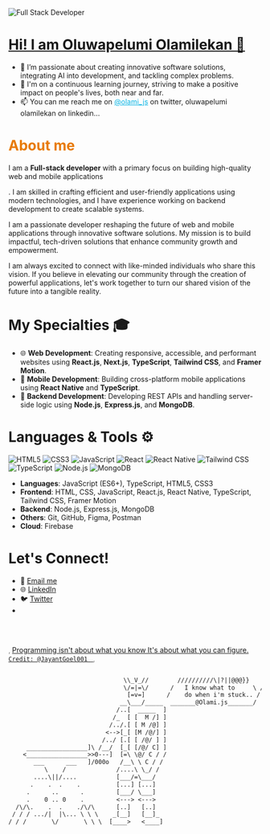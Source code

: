 ![Full Stack Developer](https://github.com/Emmauel98/Figma_Icon_Library/assets/103376339/201b15d5-f8d0-4498-9da0-94103079e1a2)



<h1 style="color: rgb(9,180,228);">
  <a href="https://github.com/Emmauel98"> Hi! I am Oluwapelumi Olamilekan 👋 </a>
</h1>


- 👀 I’m passionate about creating innovative software solutions, integrating AI into development, and tackling complex problems.
- 💞️ I'm on a continuous learning journey, striving to make a positive impact on people's lives, both near and far.
- 📫 You can me reach me on <a href="https://twitter.com/olami_js" style="color: rgb(9,180,228);">@olami_js</a> on twitter, oluwapelumi olamilekan on linkedin...

<h1 style="color: rgb(232,122,0);"> About me </h1>
<div>
  <p>
I am a <b>Full-stack developer</b> with a primary focus on <b></b>building high-quality web and mobile applications</p>. I am skilled in crafting efficient and user-friendly applications using modern technologies, and I have experience working on backend development to create scalable systems.
  
I am a passionate developer reshaping the future of web and mobile applications through innovative software solutions. My mission is to build impactful, tech-driven solutions that enhance community growth and empowerment.

I am always excited to connect with like-minded individuals who share this vision. If you believe in elevating our community through the creation of powerful applications, let's work together to turn our shared vision of the future into a tangible reality. </p>

# My Specialties 🎓
- 🌐 **Web Development**: Creating responsive, accessible, and performant websites using **React.js**, **Next.js**, **TypeScript**, **Tailwind CSS**, and **Framer Motion**.
- 📱 **Mobile Development**: Building cross-platform mobile applications using **React Native** and **TypeScript**.
- 🔧 **Backend Development**: Developing REST APIs and handling server-side logic using **Node.js**, **Express.js**, and **MongoDB**.

# Languages & Tools ⚙️
![HTML5](https://img.shields.io/badge/-HTML5-E34F26?style=flat-square&logo=html5&logoColor=white)
![CSS3](https://img.shields.io/badge/-CSS3-1572B6?style=flat-square&logo=css3)
![JavaScript](https://img.shields.io/badge/-JavaScript-F7DF1E?style=flat-square&logo=javascript&logoColor=black)
![React](https://img.shields.io/badge/-React-61DAFB?style=flat-square&logo=react&logoColor=white)
![React Native](https://img.shields.io/badge/-React_Native-A8397?style=flat-square&logo=react&logoColor=white)
![Tailwind CSS](https://img.shields.io/badge/-Tailwind_CSS-38B2AC?style=flat-square&logo=tailwindcss&logoColor=white)
![TypeScript](https://img.shields.io/badge/-TypeScript-007ACC?style=flat-square&logo=typescript&logoColor=white)
![Node.js](https://img.shields.io/badge/-Node.js-339933?style=flat-square&logo=node.js&logoColor=white)
![MongoDB](https://img.shields.io/badge/-MongoDB-47A248?style=flat-square&logo=mongodb&logoColor=white)

- **Languages**: JavaScript (ES6+), TypeScript, HTML5, CSS3
- **Frontend**: HTML, CSS, JavaScript, React.js, React Native, TypeScript, Tailwind CSS, Framer Motion
- **Backend**: Node.js, Express.js, MongoDB
- **Others**: Git, GitHub, Figma, Postman
- **Cloud**: Firebase

  
</div>

<div>
  
 # Let's Connect!
- 📧 [Email me](mailto:salaudeenoluwapelumi98@gmail.com)
- 🌐 [LinkedIn](https://www.linkedin.com/in/yourprofile/)
- 🐦 [Twitter](https://twitter.com/yourhandle)
- 
</div>



<br/> <br/>
<p style="color: gray">
  &sbquo;
  <a href="https://github.com/Emmauel98"> Programming isn't about what you know It's about what you can figure. 
    <code>Credit: @JayantGoel001 </code>
  </a>
  &sbquo;
</p>

```diff

                                \\_V_//        //////////\|?||@@@}}
                                \/=|=\/      /   I know what to     \ //
                                 [=v=]      /    do when i'm stuck.. /
                               __\___/_____  _______@Olami.js_______/
                              /..[  _____  ]    
                             /_  [ [  M /] ]
                            /../.[ [ M /@] ]
                           <-->[_[ [M /@/] ]
                          /../ [.[ [ /@/ ] ]
     _________________]\ /__/  [_[ [/@/ C] ]
    <_________________>>0---]  [=\ \@/ C / /
       ___      ___   ]/000o   /__\ \ C / /
          \    /              /....\ \_/ /
       ....\||/....           [___/=\___/
      .    .  .    .          [...] [...]
     .      ..      .         [___/ \___]
     .    0 .. 0    .         <---> <--->
  /\/\.    .  .    ./\/\      [..]   [..]
 / / / .../|  |\... \ \ \    _[__]   [__]_
/ / /       \/       \ \ \  [____>   <____]
```
